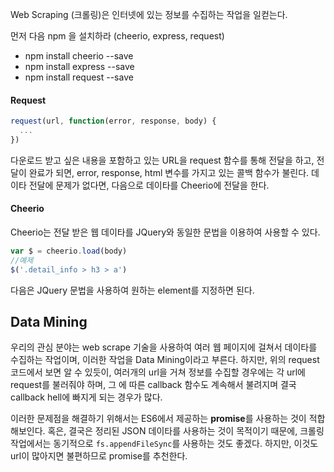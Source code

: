 Web Scraping (크롤링)은 인터넷에 있는 정보를 수집하는 작업을 일컫는다. 

먼저 다음 npm 을 설치하라 (cheerio, express, request)

- npm install cheerio --save
- npm install express --save
- npm install request --save

#### Request
```javascript
request(url, function(error, response, body) {
  ...
})
```
다운로드 받고 싶은 내용을 포함하고 있는 URL을 request 함수를 통해 전달을 하고, 전달이 완료가 되면, error, response, html 변수를 가지고 있는 콜백 함수가 불린다. 데이타 전달에 문제가 없다면, 다음으로 데이타를 Cheerio에 전달을 한다. 

#### Cheerio 
Cheerio는 전달 받은 웹 데이타를 JQuery와 동일한 문법을 이용하여 사용할 수 있다. 

```javascript
var $ = cheerio.load(body)
//예제 
$('.detail_info > h3 > a')
```
다음은 JQuery 문법을 사용하여 원하는 element를 지정하면 된다. 

## Data Mining
우리의 관심 분야는 web scrape 기술을 사용하여 여러 웹 페이지에 걸쳐서 데이타를 수집하는 작업이며, 이러한 작업을 Data Mining이라고 부른다. 하지만, 위의 request 코드에서 보면 알 수 있듯이, 여러개의 url을 거쳐 정보를 수집할 경우에는 각 url에 request를 불러줘야 하며, 그 에 따른 callback 함수도 계속해서 불려지며 결국 callback hell에 빠지게 되는 경우가 많다. 

이러한 문제점을 해결하기 위해서는 ES6에서 제공하는 **promise**를 사용하는 것이 적합해보인다. 혹은, 결국은 정리된 JSON 데이타를 사용하는 것이 목적이기 때문에, 크롤링 작업에서는 동기적으로 ``fs.appendFileSync``를 사용하는 것도 좋겠다. 하지만, 이것도 url이 많아지면 불편하므로 promise를 추천한다.